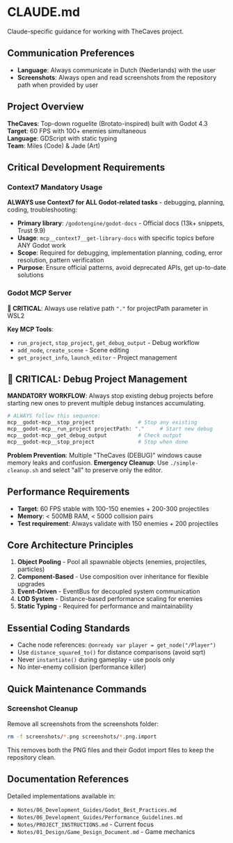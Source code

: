 # CLAUDE.md

Claude-specific guidance for working with TheCaves project.

## Communication Preferences
- **Language**: Always communicate in Dutch (Nederlands) with the user
- **Screenshots**: Always open and read screenshots from the repository path when provided by user

## Project Overview

**TheCaves**: Top-down roguelite (Brotato-inspired) built with Godot 4.3
**Target**: 60 FPS with 100+ enemies simultaneous  
**Language**: GDScript with static typing  
**Team**: Miles (Code) & Jade (Art)

## Critical Development Requirements

### Context7 Mandatory Usage
**ALWAYS use Context7 for ALL Godot-related tasks** - debugging, planning, coding, troubleshooting:
- **Primary library**: `/godotengine/godot-docs` - Official docs (13k+ snippets, Trust 9.9)
- **Usage**: `mcp__context7__get-library-docs` with specific topics before ANY Godot work
- **Scope**: Required for debugging, implementation planning, coding, error resolution, pattern verification
- **Purpose**: Ensure official patterns, avoid deprecated APIs, get up-to-date solutions

### Godot MCP Server
**🚨 CRITICAL**: Always use relative path `"."` for projectPath parameter in WSL2

**Key MCP Tools**:
- `run_project`, `stop_project`, `get_debug_output` - Debug workflow
- `add_node`, `create_scene` - Scene editing  
- `get_project_info`, `launch_editor` - Project management

## 🚨 CRITICAL: Debug Project Management

**MANDATORY WORKFLOW**: Always stop existing debug projects before starting new ones to prevent multiple debug instances accumulating.

```bash
# ALWAYS follow this sequence:
mcp__godot-mcp__stop_project              # Stop any existing
mcp__godot-mcp__run_project projectPath: "."     # Start new debug
mcp__godot-mcp__get_debug_output          # Check output
mcp__godot-mcp__stop_project              # Stop when done
```

**Problem Prevention**: Multiple "TheCaves (DEBUG)" windows cause memory leaks and confusion.
**Emergency Cleanup**: Use `./simple-cleanup.sh` and select "all" to preserve only the editor.  

## Performance Requirements
- **Target**: 60 FPS stable with 100-150 enemies + 200-300 projectiles
- **Memory**: < 500MB RAM, < 5000 collision pairs
- **Test requirement**: Always validate with 150 enemies + 200 projectiles

## Core Architecture Principles
1. **Object Pooling** - Pool all spawnable objects (enemies, projectiles, particles)
2. **Component-Based** - Use composition over inheritance for flexible upgrades
3. **Event-Driven** - EventBus for decoupled system communication  
4. **LOD System** - Distance-based performance scaling for enemies
5. **Static Typing** - Required for performance and maintainability

## Essential Coding Standards
- Cache node references: `@onready var player = get_node("/Player")`
- Use `distance_squared_to()` for distance comparisons (avoid sqrt)
- Never `instantiate()` during gameplay - use pools only
- No inter-enemy collision (performance killer)

## Quick Maintenance Commands

### Screenshot Cleanup
Remove all screenshots from the screenshots folder:
```bash
rm -f screenshots/*.png screenshots/*.png.import
```
This removes both the PNG files and their Godot import files to keep the repository clean.

## Documentation References
Detailed implementations available in:
- `Notes/06_Development_Guides/Godot_Best_Practices.md`
- `Notes/06_Development_Guides/Performance_Guidelines.md`  
- `Notes/PROJECT_INSTRUCTIONS.md` - Current focus
- `Notes/01_Design/Game_Design_Document.md` - Game mechanics